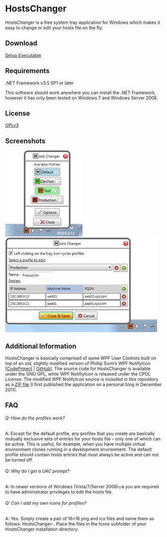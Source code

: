 # HostsChanger
HostsChanger is a free system tray application for Windows which makes it easy to change or edit your hosts file on the fly.

## Download
[Setup Executable](https://github.com/maltem-za/HostsChanger/raw/master/hc-setup.exe)

## Requirements
.NET Framework v3.5 SP1 or later

This software should work anywhere you can install the .NET Framework, however it has only been tested on Windows 7 and Windows Server 2008.

## License
[GPLv3](http://www.gnu.org/licenses/gpl.html)

## Screenshots
![Main Application Screenshot](https://github.com/maltem-za/HostsChanger/blob/master/HostsChanger/screenshots/main.png)
![Settings Screenshot](https://github.com/maltem-za/HostsChanger/blob/master/HostsChanger/screenshots/settings.png)

## Additional Information
HostsChanger is basically comprised of some WPF User Controls built on top of an old, slightly modified version of Phillip Sumi’s WPF NotifyIcon [[CodeProject](https://www.codeproject.com/Articles/36468/WPF-NotifyIcon-2) | [GitHub](https://github.com/hardcodet/wpf-notifyicon)]. The source code for HostsChanger is available under the GNU GPL, while WPF NotifiyIcon is released under the CPOL License. The modified WPF NotifyIcon source is included in this repository as a [ZIP file](https://github.com/maltem-za/HostsChanger/raw/master/wpf-notifyicon.zip) (I first published the application on a personal blog in December 2011).

## FAQ
###### Q: How do the profiles work?
A: Except for the default profile, any profiles that you create are basically mutually exclusive sets of entries for your hosts file – only one of which can be active. This is useful, for example, when you have multiple virtual environment clones running in a development environment. The default profile should contain hosts entries that must always be active and can not be turned off.

###### Q: Why do I get a UAC prompt?
A: In newer versions of Windows (Vista/7/Server 2008)┬á you are required to have administrator privileges to edit the hosts file.

###### Q: Can I add my own icons for profiles?
A: Yes. Simply create a pair of 16×16 png and ico files and name them as follows: HostsChanger-<yourProfileName>.<ext>
Place the files in the Icons subfolder of your HostsChanger installation directory.
